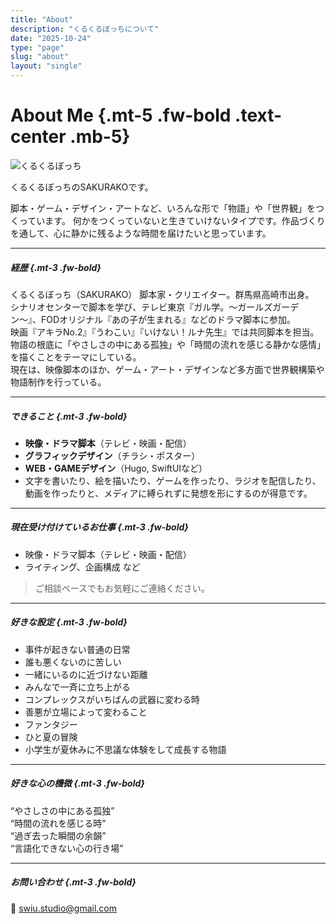 ```yaml
---
title: "About"
description: "くるくるぼっちについて"
date: "2025-10-24"
type: "page"
slug: "about"
layout: "single"
---
```


# About Me {.mt-5 .fw-bold .text-center .mb-5}


<div class="row align-items-center g-4 my-4">
  <div class="col-12 col-md-4 text-center">
    <img
      src="/img/profile_iroha.png"
      class="img-fluid rounded-circle shadow-sm"
      alt="くるくるぼっち"
      style="max-width: 200px;"
    />
  </div>

  <div class="col-12 col-md-8">
    <p class="lead fw-semibold mb-2">くるくるぼっちのSAKURAKOです。</p>
    <p class="lh-lg about-intro mb-0">
      脚本・ゲーム・デザイン・アートなど、いろんな形で「物語」や「世界観」をつくっています。
      何かをつくっていないと生きていけないタイプです。作品づくりを通して、心に静かに残るような時間を届けたいと思っています。
    </p>
  </div>
</div>

---

##### 経歴 {.mt-3 .fw-bold}

くるくるぼっち（SAKURAKO） 脚本家・クリエイター。群馬県高崎市出身。  
シナリオセンターで脚本を学び、テレビ東京『ガル学。〜ガールズガーデン〜』、FODオリジナル『あの子が生まれる』などのドラマ脚本に参加。  
映画『アキラNo.2』『うわこい』『いけない！ルナ先生』では共同脚本を担当。  
物語の根底に「やさしさの中にある孤独」や「時間の流れを感じる静かな感情」を描くことをテーマにしている。  
現在は、映像脚本のほか、ゲーム・アート・デザインなど多方面で世界観構築や物語制作を行っている。

---

##### できること {.mt-3 .fw-bold}

- **映像・ドラマ脚本**（テレビ・映画・配信）  
- **グラフィックデザイン**（チラシ・ポスター）  
- **WEB・GAMEデザイン**（Hugo, SwiftUIなど）  
- 文字を書いたり、絵を描いたり、ゲームを作ったり、ラジオを配信したり、動画を作ったりと、メディアに縛られずに発想を形にするのが得意です。

---

##### 現在受け付けているお仕事 {.mt-3 .fw-bold}

- 映像・ドラマ脚本（テレビ・映画・配信）  
- ライティング、企画構成 など  

> ご相談ベースでもお気軽にご連絡ください。

---

##### 好きな設定 {.mt-3 .fw-bold}

- 事件が起きない普通の日常
- 誰も悪くないのに苦しい
- 一緒にいるのに近づけない距離
- みんなで一斉に立ち上がる
- コンプレックスがいちばんの武器に変わる時
- 善悪が立場によって変わること
- ファンタジー
- ひと夏の冒険
- 小学生が夏休みに不思議な体験をして成長する物語

---

##### 好きな心の機微 {.mt-3 .fw-bold}

“やさしさの中にある孤独”  
“時間の流れを感じる時”  
“過ぎ去った瞬間の余韻”  
“言語化できない心の行き場”

---

##### お問い合わせ {.mt-3 .fw-bold}

📧 [swiu.studio@gmail.com](mailto:swiu.studio@gmail.com)